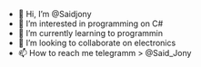 - 👋 Hi, I’m @Saidjony
- 👀 I’m interested in programming on C#
- 🌱 I’m currently learning to programmin
- 💞️ I’m looking to collaborate on electronics
- 📫 How to reach me telegramm > @Said_Jony

<!---
Saidjony/Saidjony is a programmer special C# repository because its `README.md` (this file) appears on your GitHub profile.
You can click the Preview link to take a look at your changes.
--->
